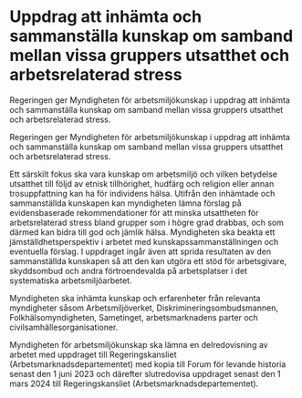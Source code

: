 # Uppdrag att inhämta och sammanställa kunskap om samband mellan vissa gruppers utsatthet och arbetsrelaterad stress

Regeringen ger Myndigheten för arbetsmiljökunskap i uppdrag att inhämta och sammanställa kunskap om samband mellan vissa gruppers utsatthet och arbetsrelaterad stress.

Regeringen ger Myndigheten för arbetsmiljökunskap i uppdrag att inhämta och sammanställa kunskap om samband mellan vissa gruppers utsatthet och arbetsrelaterad stress.

Ett särskilt fokus ska vara kunskap om arbetsmiljö och vilken betydelse utsatthet till följd av etnisk tillhörighet, hudfärg och religion eller annan trosuppfattning kan ha för individens hälsa. Utifrån den inhämtade och sammanställda kunskapen kan myndigheten lämna förslag på
evidensbaserade rekommendationer för att minska utsattheten för
arbetsrelaterad stress bland grupper som i högre grad drabbas, och som därmed kan bidra till god och jämlik hälsa. Myndigheten ska beakta ett jämställdhetsperspektiv i arbetet med kunskapssammanställningen och eventuella förslag. I uppdraget ingår även att sprida resultaten av den sammanställda kunskapen så att den kan utgöra ett stöd för arbetsgivare, skyddsombud och andra förtroendevalda på arbetsplatser i det systematiska arbetsmiljöarbetet.

Myndigheten ska inhämta kunskap och erfarenheter från relevanta
myndigheter såsom Arbetsmiljöverket, Diskrimineringsombudsmannen,
Folkhälsomyndigheten, Sametinget, arbetsmarknadens parter och
civilsamhällesorganisationer.

Myndigheten för arbetsmiljökunskap ska lämna en delredovisning av arbetet med uppdraget till Regeringskansliet (Arbetsmarknadsdepartementet) med kopia till Forum för levande historia senast den 1 juni 2023 och därefter slutredovisa uppdraget senast den 1 mars 2024 till Regeringskansliet (Arbetsmarknadsdepartementet).
